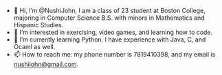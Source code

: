 - 👋 Hi, I’m @NushiJohn, I am a class of 23 student at Boston College, majoring in Computer Science B.S. with minors in Mathematics and Hispanic Studies.
- 👀 I’m interested in exercising, video games, and learning how to code.
- 🌱 I’m currently learning Python. I have experience with Java, C, and Ocaml as well.
- 📫 How to reach me: my phone number is 7819410398, and my email is nushijohn@gmail.com.
